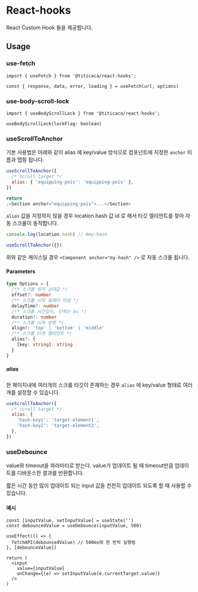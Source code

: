 # React-hooks

React Custom Hook 들을 제공합니다.

## Usage

### use-fetch

```
import { useFetch } from '@titicaca/react-hooks';

const { response, data, error, loading } = useFetch(url, options)
```

### use-body-scroll-lock

```
import { useBodyScrollLock } from '@titicaca/react-hooks';

useBodyScrollLock(lockFlag: boolean)
```

### useScrollToAnchor

기본 사용법은 아래와 같이 alias 에 key/value 방식으로 컴포넌트에 지정한 `anchor` 이름과 맵핑 됩니다.

```js
useScrollToAnchor({
  /* scroll target */
  alias: { 'equipping-pois': 'equipping-pois' },
})

return
;<Section anchor="equipping-pois">...</Section>
```

`alias` 값을 지정하지 않을 경우 location.hash 값 id 로 해서 타깃 엘리먼트를 찾아 자동 스크롤이 동작합니다.

```js
console.log(location.hash) // #my-hash

useScrollToAnchor({})
```

위와 같은 케이스일 경우 `<Component anchor="my-hash" />` 로 자동 스크롤 됩니다.

#### Parameters

```ts
type Options = {
  /** 스크롤 위치 상대값 */
  offset?: number
  /** 스크롤 시작 딜레이 타임 */
  delayTime?: number
  /** 스크롤 시간길이, 단위는 ms */
  duration?: number
  /** 스크롤 시작 방향 */
  align?: 'top' | 'bottom' | 'middle'
  /** 스크롤 타겟 엘리먼트 */
  alias?: {
    [key: string]: string
  }
}
```

##### alias

한 페이지내에 여러개의 스크롤 타깃이 존재하는 경우 `alias` 에 key/value 형태로 여러개를 설정할 수 있습니다.

```js
useScrollToAnchor({
  /* scroll target */
  alias: {
    'hash-key1': 'target-element1',
    'hash-key2': 'target-element2',
  },
})
```

### useDebounce

value와 timeout을 파라미터로 받는다. value가 업데이트 될 때 timeout만큼 업데이트를 디바운스한 결과를 반환합니다.

짧은 시간 동안 많이 업데이트 되는 input 값을 천천히 업데이트 되도록 할 때 사용할 수 있습니다.

#### 예시

```tsx
const [inputValue, setInputValue] = useState('')
const debouncedValue = useDebounce(inputValue, 500)

useEffect(() => {
  fetchAPI(debouncedValue) // 500ms에 한 번씩 실행됨
}, [debounceValue])

return (
  <input
    value={inputValue}
    onChange={(e) => setInputValue(e.currentTarget.value)}
  />
)
```
